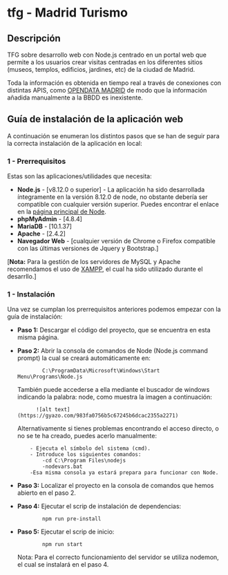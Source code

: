 # tfg - Madrid Turismo

## Descripción

TFG sobre desarrollo web con Node.js centrado en un portal web que permite a los usuarios crear visitas centradas
en los diferentes sitios (museos, templos, edificios, jardines, etc) de la ciudad de Madrid. 

Toda la información es obtenida en tiempo real a través de conexiones con distintas APIS, como [OPENDATA MADRID](https://datos.madrid.es/portal/site/egob/menuitem.9e1e2f6404558187cf35cf3584f1a5a0/?vgnextoid=374512b9ace9f310VgnVCM100000171f5a0aRCRD&vgnextchannel=374512b9ace9f310VgnVCM100000171f5a0aRCRD&vgnextfmt=default)
de modo que la información añadida manualmente a la BBDD es inexistente.

## Guía de instalación de la aplicación web

A continuación se enumeran los distintos pasos que se han de seguir para la correcta instalación de la aplicación en local:

### 1 - Prerrequisitos

Estas son las aplicaciones/utilidades que necesita:

 - **Node.js** - [v8.12.0 o superior] - La aplicación ha sido desarrollada íntegramente en la versión 8.12.0 de node, no obstante debería 
                                      ser compatible con cualquier versión superior. Puedes encontrar el enlace en la [página principal de Node](https://nodejs.org/dist/latest-v8.x/).
 - **phpMyAdmin** - [4.8.4]
 - **MariaDB** - [10.1.37]
 - **Apache** - [2.4.2]
 - **Navegador Web** - [cualquier versión de Chrome o Firefox compatible con las últimas versiones de Jquery y Bootstrap.]
 
 [**Nota:** Para la gestión de los servidores de MySQL y Apache recomendamos el uso de [XAMPP](https://www.apachefriends.org/es/index.html), el cual ha sido utilizado durante el desarrllo.]
 
 ### 1 - Instalación
 
 Una vez se cumplan los prerrequisitos anteriores podemos empezar con la guía de instalación:
 
  - **Paso 1:** Descargar el código del proyecto, que se encuentra en esta misma página. 
  
  - **Paso 2:** Abrir la consola de comandos de Node (Node.js command prompt) la cual se creará automáticamente en: 
                
                C:\ProgramData\Microsoft\Windows\Start Menu\Programs\Node.js
                
       También puede accederse a ella mediante el buscador de windows indicando la palabra: node, como muestra
       la imagen a continuación:
   
              ![alt text](https://gyazo.com/983fa0756b5c67245b6dcac2355a2271)
              
       Alternativamente si tienes problemas encontrando el acceso directo, o no se te ha creado, puedes acerlo manualmente:
       
            - Ejecuta el símbolo del sistema (cmd).
            - Introduce los siguientes comandos:
                -cd C:\Program Files\nodejs
                -nodevars.bat
            -Esa misma consola ya estará prepara para funcionar con Node.
            
  - **Paso 3:** Localizar el proyecto en la consola de comandos que hemos abierto en el paso 2.   
  
  - **Paso 4:** Ejecutar el scrip de instalación de dependencias:  
  
                npm run pre-install
                
  - **Paso 5:** Ejecutar el scrip de inicio:  
  
                npm run start
 
       Nota: Para el correcto funcionamiento del servidor se utiliza nodemon, el cual se instalará en el paso 4.
            
